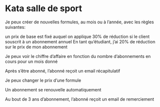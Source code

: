 # Kata salle de sport
Je peux créer de nouvelles formules, au mois ou à l’année, avec les règles suivantes:

un prix de base est fixé
auquel on applique 30% de réduction si le client souscrit à un abonnement annuel
En tant qu’étudiant, j’ai 20% de réduction sur le prix de mon abonnement

Je peux voir le chiffre d’affaire en fonction du nombre d’abonnements en cours pour un mois donné

Après s’être abonné, l’abonné reçoit un email récapitulatif

Je peux changer le prix d’une formule

Un abonnement se renouvelle automatiquement

Au bout de 3 ans d’abonnement, l’abonné reçoit un email de remerciement
